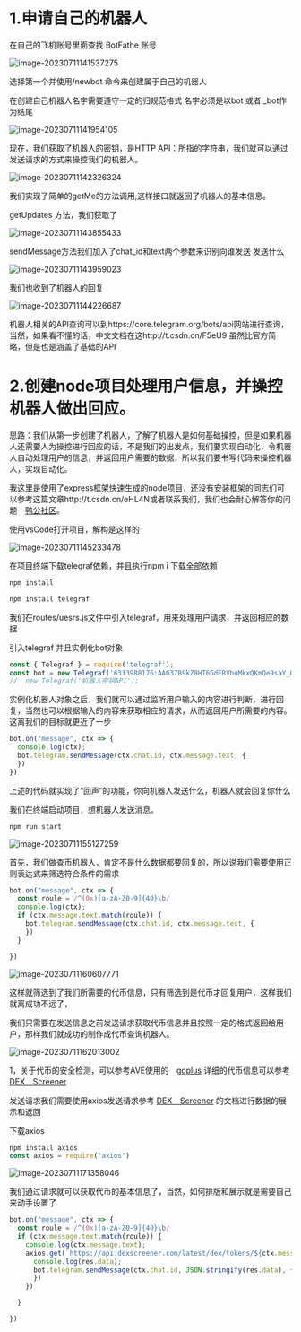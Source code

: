 # 1.申请自己的机器人

在自己的飞机账号里面查找  BotFathe 账号

![image-20230711141537275](C:\Users\Administrator\AppData\Roaming\Typora\typora-user-images\image-20230711141537275.png)

选择第一个并使用/newbot 命令来创建属于自己的机器人

在创建自己机器人名字需要遵守一定的归规范格式 名字必须是以bot 或者 _bot作为结尾



![image-20230711141954105](C:\Users\Administrator\AppData\Roaming\Typora\typora-user-images\image-20230711141954105.png)



现在，我们获取了机器人的密钥，是HTTP API：所指的字符串，我们就可以通过发送请求的方式来操控我们的机器人。

![image-20230711142326324](C:\Users\Administrator\AppData\Roaming\Typora\typora-user-images\image-20230711142326324.png)

我们实现了简单的getMe的方法调用,这样接口就返回了机器人的基本信息。

getUpdates 方法，我们获取了

![image-20230711143855433](C:\Users\Administrator\AppData\Roaming\Typora\typora-user-images\image-20230711143855433.png)

sendMessage方法我们加入了chat_id和text两个参数来识别向谁发送 发送什么

![image-20230711143959023](C:\Users\Administrator\AppData\Roaming\Typora\typora-user-images\image-20230711143959023.png)

我们也收到了机器人的回复

![image-20230711144226687](C:\Users\Administrator\AppData\Roaming\Typora\typora-user-images\image-20230711144226687.png)

机器人相关的API查询可以到https://core.telegram.org/bots/api网站进行查询，当然，如果看不懂的话，中文文档在这http://t.csdn.cn/F5eU9  虽然比官方简略，但是也是涵盖了基础的API

# 2.创建node项目处理用户信息，并操控机器人做出回应。

思路：我们从第一步创建了机器人，了解了机器人是如何基础操控，但是如果机器人还需要人为操控进行回应的话，不是我们的出发点，我们要实现自动化，令机器人自动处理用户的信息，并返回用户需要的数据，所以我们要书写代码来操控机器人，实现自动化。

我这里是使用了express框架快速生成的node项目，还没有安装框架的同志们可以参考这篇文章http://t.csdn.cn/eHL4N或者联系我们，我们也会耐心解答你的问题　[鸭公社区](https://t.me/maleduck666)。

使用vsCode打开项目，解构是这样的

![image-20230711145233478](C:\Users\Administrator\AppData\Roaming\Typora\typora-user-images\image-20230711145233478.png)

在项目终端下载telegraf依赖，并且执行npm i 下载全部依赖

```javascript
npm install 

npm install telegraf
```





我们在routes/uesrs.js文件中引入telegraf，用来处理用户请求，并返回相应的数据

引入telegraf 并且实例化bot对象

```javascript
const { Telegraf } = require('telegraf');
const bot = new Telegraf('6313988176:AAG37B9kZ8HT6GdERVbuMkxQKmQe9saY_Gc');
//  new Telegraf('机器人密钥API');
```



实例化机器人对象之后，我们就可以通过监听用户输入的内容进行判断，进行回复，当然也可以根据输入的内容来获取相应的请求，从而返回用户所需要的内容。这离我们的目标就更近了一步

```javascript
bot.on("message", ctx => {
  console.log(ctx);
  bot.telegram.sendMessage(ctx.chat.id, ctx.message.text, {
  })
})
```

上述的代码就实现了“回声”的功能，你向机器人发送什么，机器人就会回复你什么



我们在终端启动项目，想机器人发送消息。

```javascript
npm run start
```



![image-20230711155127259](C:\Users\Administrator\AppData\Roaming\Typora\typora-user-images\image-20230711155127259.png)



首先，我们做查币机器人，肯定不是什么数据都要回复的，所以说我们需要使用正则表达式来筛选符合条件的需求

```javascript
bot.on("message", ctx => {
  const roule = /^(0x)[a-zA-Z0-9]{40}\b/
  console.log(ctx);
  if (ctx.message.text.match(roule)) {
    bot.telegram.sendMessage(ctx.chat.id, ctx.message.text, {
    })
  }

})

```

![image-20230711160607771](C:\Users\Administrator\AppData\Roaming\Typora\typora-user-images\image-20230711160607771.png)

这样就筛选到了我们所需要的代币信息，只有筛选到是代币才回复用户，这样我们就离成功不远了，

我们只需要在发送信息之前发送请求获取代币信息并且按照一定的格式返回给用户，那样我们就成功的制作成代币查询机器人。

![image-20230711162013002](C:\Users\Administrator\AppData\Roaming\Typora\typora-user-images\image-20230711162013002.png)

1，关于代币的安全检测，可以参考AVE使用的　[goplus]( https://gopluslabs.io/)   详细的代币信息可以参考 [DEX　Screener](https://docs.dexscreener.com/api/reference)　

发送请求我们需要使用axios发送请求参考 [DEX　Screener](https://docs.dexscreener.com/api/reference) 的文档进行数据的展示和返回

下载axios

```javascript
npm install axios
const axios = require("axios")
```

![image-20230711171358046](C:\Users\Administrator\AppData\Roaming\Typora\typora-user-images\image-20230711171358046.png)

我们通过请求就可以获取代币的基本信息了，当然，如何排版和展示就是需要自己来动手设置了

```javascript
bot.on("message", ctx => {
  const roule = /^(0x)[a-zA-Z0-9]{40}\b/
  if (ctx.message.text.match(roule)) {
    console.log(ctx.message.text);
    axios.get(`https://api.dexscreener.com/latest/dex/tokens/${ctx.message.text}`).then(res => {
      console.log(res.data);
      bot.telegram.sendMessage(ctx.chat.id, JSON.stringify(res.data), {
      })
    })

  }

})
```

